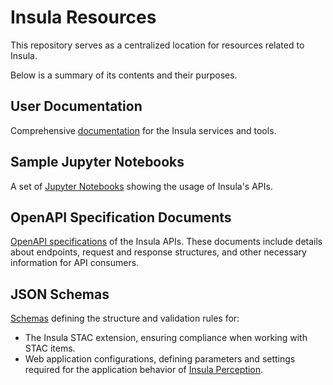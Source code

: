 # Insula Resources

This repository serves as a centralized location for resources related to Insula.

Below is a summary of its contents and their purposes.

## User Documentation

Comprehensive [documentation](docs/index.html) for the Insula services and tools.

## Sample Jupyter Notebooks

A set of [Jupyter Notebooks](https://github.com/cgi-italy/notebooks) showing the usage of Insula's APIs.

## OpenAPI Specification Documents

[OpenAPI specifications](apis/index.md) of the Insula APIs. These documents include details about endpoints, request and response structures, and other necessary information for API consumers.

## JSON Schemas

[Schemas](schemas/index.md) defining the structure and validation rules for:

* The Insula STAC extension, ensuring compliance when working with STAC items.
* Web application configurations, defining parameters and settings required for the application behavior of [Insula Perception](https://cgi-italy.github.io/insula/docs/insula/perception/).

